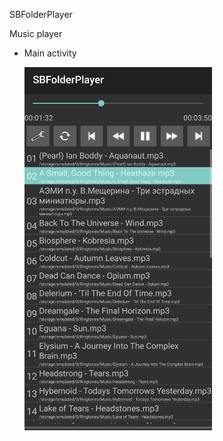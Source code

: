 SBFolderPlayer

Music player

- Main activity

  <img src="img/main_activity.png" alt="main activity" style="width:300px;"/>